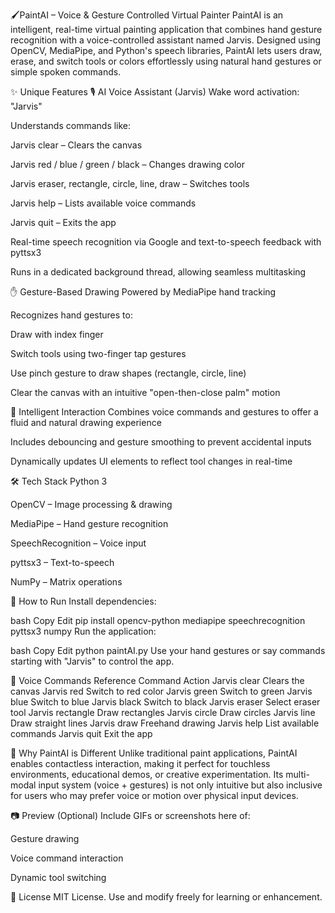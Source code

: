 🖌️PaintAI – Voice & Gesture Controlled Virtual Painter
PaintAI is an intelligent, real-time virtual painting application that combines hand gesture recognition with a voice-controlled assistant named Jarvis. Designed using OpenCV, MediaPipe, and Python's speech libraries, PaintAI lets users draw, erase, and switch tools or colors effortlessly using natural hand gestures or simple spoken commands.

✨ Unique Features
🎙️ AI Voice Assistant (Jarvis)
Wake word activation: "Jarvis"

Understands commands like:

Jarvis clear – Clears the canvas

Jarvis red / blue / green / black – Changes drawing color

Jarvis eraser, rectangle, circle, line, draw – Switches tools

Jarvis help – Lists available voice commands

Jarvis quit – Exits the app

Real-time speech recognition via Google and text-to-speech feedback with pyttsx3

Runs in a dedicated background thread, allowing seamless multitasking

✋ Gesture-Based Drawing
Powered by MediaPipe hand tracking

Recognizes hand gestures to:

Draw with index finger

Switch tools using two-finger tap gestures

Use pinch gesture to draw shapes (rectangle, circle, line)

Clear the canvas with an intuitive "open-then-close palm" motion

🧠 Intelligent Interaction
Combines voice commands and gestures to offer a fluid and natural drawing experience

Includes debouncing and gesture smoothing to prevent accidental inputs

Dynamically updates UI elements to reflect tool changes in real-time

🛠️ Tech Stack
Python 3

OpenCV – Image processing & drawing

MediaPipe – Hand gesture recognition

SpeechRecognition – Voice input

pyttsx3 – Text-to-speech

NumPy – Matrix operations

🚀 How to Run
Install dependencies:

bash
Copy
Edit
pip install opencv-python mediapipe speechrecognition pyttsx3 numpy
Run the application:

bash
Copy
Edit
python paintAI.py
Use your hand gestures or say commands starting with "Jarvis" to control the app.

🧩 Voice Commands Reference
Command	Action
Jarvis clear	Clears the canvas
Jarvis red	Switch to red color
Jarvis green	Switch to green
Jarvis blue	Switch to blue
Jarvis black	Switch to black
Jarvis eraser	Select eraser tool
Jarvis rectangle	Draw rectangles
Jarvis circle	Draw circles
Jarvis line	Draw straight lines
Jarvis draw	Freehand drawing
Jarvis help	List available commands
Jarvis quit	Exit the app

🤖 Why PaintAI is Different
Unlike traditional paint applications, PaintAI enables contactless interaction, making it perfect for touchless environments, educational demos, or creative experimentation. Its multi-modal input system (voice + gestures) is not only intuitive but also inclusive for users who may prefer voice or motion over physical input devices.

📷 Preview (Optional)
Include GIFs or screenshots here of:

Gesture drawing

Voice command interaction

Dynamic tool switching

📄 License
MIT License. Use and modify freely for learning or enhancement.

